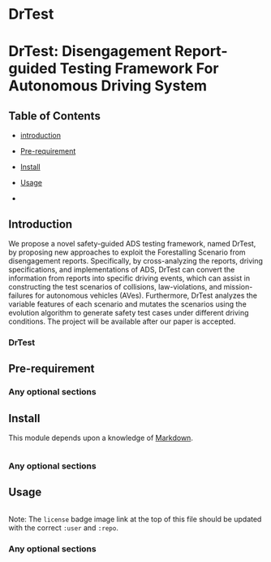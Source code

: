 # DrTest

# DrTest: Disengagement Report-guided Testing Framework For Autonomous Driving System


## Table of Contents

- [introduction](#introduction)
- [Pre-requirement](#pre-requirement)
- [Install](#install)
- [Usage](#usage)

- 
## Introduction
We propose a novel safety-guided ADS testing framework, named DrTest, by proposing new approaches to exploit the Forestalling Scenario from disengagement reports. Specifically, by cross-analyzing the reports, driving specifications, and implementations of ADS, DrTest can convert the information from reports into specific driving events, which can assist in constructing the test scenarios of collisions, law-violations, and mission-failures for autonomous vehicles (AVes). 
Furthermore, DrTest analyzes the variable features of each scenario and mutates the scenarios using the evolution algorithm to generate safety test cases under different driving conditions. 
The project will be available after our paper is accepted.

### DrTest

## Pre-requirement

### Any optional sections

## Install

This module depends upon a knowledge of [Markdown]().

```
```

### Any optional sections

## Usage

```
```

Note: The `license` badge image link at the top of this file should be updated with the correct `:user` and `:repo`.

### Any optional sections

